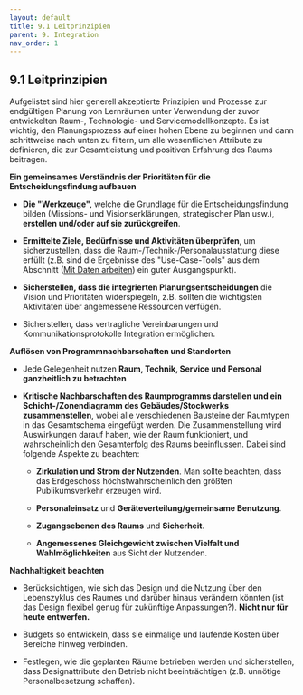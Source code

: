 ```yaml
---
layout: default
title: 9.1 Leitprinzipien
parent: 9. Integration
nav_order: 1
---
```



## 9.1 Leitprinzipien

Aufgelistet sind hier generell akzeptierte Prinzipien und Prozesse zur
endgültigen Planung von Lernräumen unter Verwendung der zuvor
entwickelten Raum-, Technologie- und Servicemodellkonzepte. Es ist
wichtig, den Planungsprozess auf einer hohen Ebene zu beginnen und dann
schrittweise nach unten zu filtern, um alle wesentlichen Attribute zu
definieren, die zur Gesamtleistung und positiven Erfahrung des Raums
beitragen.

**Ein gemeinsames Verständnis der Prioritäten für die
Entscheidungsfindung aufbauen**

-   **Die "Werkzeuge",** welche die Grundlage für die Entscheidungsfindung
    bilden (Missions- und Visionserklärungen, strategischer Plan usw.),
    **erstellen und/oder auf sie zurückgreifen**.

-   **Ermittelte Ziele, Bedürfnisse und Aktivitäten überprüfen**, um
    sicherzustellen, dass die Raum-/Technik-/Personalausstattung diese
    erfüllt (z.B. sind die Ergebnisse des "Use-Case-Tools" aus dem
    Abschnitt ([Mit Daten arbeiten](../07_Evaluation/07_Daten.md)) ein guter Ausgangspunkt).

-   **Sicherstellen, dass die integrierten Planungsentscheidungen** die
    Vision und Prioritäten widerspiegeln, z.B. sollten die wichtigsten
    Aktivitäten über angemessene Ressourcen verfügen.

-   Sicherstellen, dass vertragliche Vereinbarungen und
    Kommunikationsprotokolle Integration ermöglichen.

**Auflösen von Programmnachbarschaften und Standorten**

-   Jede Gelegenheit nutzen **Raum, Technik, Service und Personal
    ganzheitlich zu betrachten**

-   **Kritische Nachbarschaften des Raumprogramms darstellen und ein
    Schicht-/Zonendiagramm des Gebäudes/Stockwerks zusammenstellen**,
    wobei alle verschiedenen Bausteine der Raumtypen in das Gesamtschema
    eingefügt werden. Die Zusammenstellung wird Auswirkungen darauf
    haben, wie der Raum funktioniert, und wahrscheinlich den
    Gesamterfolg des Raums beeinflussen. Dabei sind folgende Aspekte zu
    beachten:

    -   **Zirkulation und Strom der Nutzenden**. Man sollte beachten, dass
        das Erdgeschoss höchstwahrscheinlich den größten
        Publikumsverkehr erzeugen wird.

    -   **Personaleinsatz** und **Geräteverteilung/gemeinsame
        Benutzung**.

    -   **Zugangsebenen des Raums** und **Sicherheit**.

    -   **Angemessenes Gleichgewicht zwischen Vielfalt und
        Wahlmöglichkeiten** aus Sicht der Nutzenden.

**Nachhaltigkeit beachten**

-   Berücksichtigen, wie sich das Design und die Nutzung über den
    Lebenszyklus des Raumes und darüber hinaus verändern könnten (ist
    das Design flexibel genug für zukünftige Anpassungen?). **Nicht nur
    für heute entwerfen.**

-   Budgets so entwickeln, dass sie einmalige und laufende Kosten über
    Bereiche hinweg verbinden.

-   Festlegen, wie die geplanten Räume betrieben werden und
    sicherstellen, dass Designattribute den Betrieb nicht
    beeinträchtigen (z.B. unnötige Personalbesetzung schaffen).
